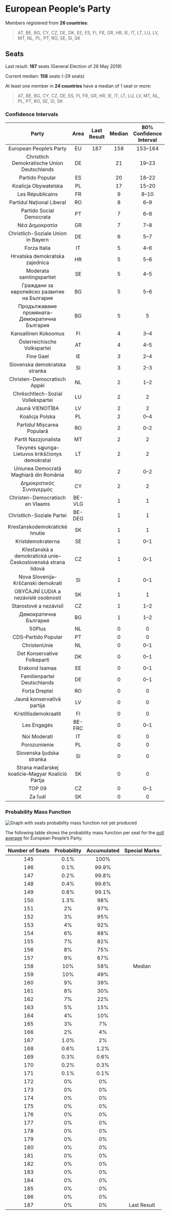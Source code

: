 # European People’s Party

Members registered from **26 countries**:

> AT, BE, BG, CY, CZ, DE, DK, EE, ES, FI, FR, GR, HR, IE, IT, LT, LU, LV, MT, NL, PL, PT, RO, SE, SI, SK

## Seats

Last result: **187** seats (General Election of 26 May 2019)

Current median: **158** seats (-29 seats)

At least one member in **24 countries** have a median of 1 seat or more:

> AT, BE, BG, CY, CZ, DE, ES, FI, FR, GR, HR, IE, IT, LT, LU, LV, MT, NL, PL, PT, RO, SE, SI, SK

### Confidence Intervals

| Party | Area | Last Result | Median | 80% Confidence Interval | 90% Confidence Interval | 95% Confidence Interval | 99% Confidence Interval |
|:-----:|:----:|:-----------:|:------:|:-----------------------:|:-----------------------:|:-----------------------:|:-----------------------:|
| European People’s Party | EU | 187 | 158 | 153–164 | 152–165 | 150–166 | 148–169 |
| Christlich Demokratische Union Deutschlands | DE | | 21 | 19–23 | 18–23 | 18–24 | 18–25 |
| Partido Popular | ES | | 20 | 18–22 | 17–22 | 17–23 | 16–24 |
| Koalicja Obywatelska | PL | | 17 | 15–20 | 15–20 | 14–21 | 14–22 |
| Les Républicains | FR | | 9 | 8–10 | 8–10 | 8–10 | 7–11 |
| Partidul Național Liberal | RO | | 8 | 6–9 | 6–10 | 6–10 | 6–10 |
| Partido Social Democrata | PT | | 7 | 6–8 | 6–8 | 6–8 | 5–9 |
| Νέα Δημοκρατία | GR | | 7 | 7–8 | 7–9 | 7–9 | 7–9 |
| Christlich-Soziale Union in Bayern | DE | | 6 | 5–7 | 5–7 | 5–8 | 4–8 |
| Forza Italia | IT | | 5 | 4–6 | 4–6 | 3–7 | 3–7 |
| Hrvatska demokratska zajednica | HR | | 5 | 5–6 | 4–6 | 4–6 | 4–6 |
| Moderata samlingspartiet | SE | | 5 | 4–5 | 4–5 | 4–5 | 4–6 |
| Граждани за европейско развитие на България | BG | | 5 | 5–6 | 4–6 | 4–6 | 4–6 |
| Продължаваме промяната–Демократична България | BG | | 5 | 5 | 4–6 | 4–6 | 4–6 |
| Kansallinen Kokoomus | FI | | 4 | 3–4 | 3–4 | 3–4 | 3–4 |
| Österreichische Volkspartei | AT | | 4 | 4–5 | 4–5 | 4–5 | 3–5 |
| Fine Gael | IE | | 3 | 2–4 | 2–4 | 2–4 | 2–5 |
| Slovenska demokratska stranka | SI | | 3 | 2–3 | 2–3 | 2–4 | 2–4 |
| Christen-Democratisch Appèl | NL | | 2 | 1–2 | 1–2 | 1–2 | 1–2 |
| Chrëschtlech-Sozial Vollekspartei | LU | | 2 | 2 | 2 | 2 | 2 |
| Jaunā VIENOTĪBA | LV | | 2 | 2 | 2 | 2 | 2 |
| Koalicja Polska | PL | | 2 | 0–4 | 0–4 | 0–4 | 0–5 |
| Partidul Mișcarea Populară | RO | | 2 | 0–2 | 0–2 | 0–2 | 0–3 |
| Partit Nazzjonalista | MT | | 2 | 2 | 2 | 2 | 2–3 |
| Tėvynės sąjunga–Lietuvos krikščionys demokratai | LT | | 2 | 2 | 2 | 2–3 | 2–3 |
| Uniunea Democrată Maghiară din România | RO | | 2 | 0–2 | 0–3 | 0–3 | 0–3 |
| Δημοκρατικός Συναγερμός | CY | | 2 | 2 | 2 | 2 | 2 |
| Christen-Democratisch en Vlaams | BE-VLG | | 1 | 1 | 1 | 1 | 1–2 |
| Christlich-Soziale Partei | BE-DEG | | 1 | 1 | 1 | 1 | 1 |
| Kresťanskodemokratické hnutie | SK | | 1 | 1 | 1 | 0–1 | 0–2 |
| Kristdemokraterna | SE | | 1 | 0–1 | 0–1 | 0–1 | 0–1 |
| Křesťanská a demokratická unie–Československá strana lidová | CZ | | 1 | 0–1 | 0–1 | 0–1 | 0–1 |
| Nova Slovenija–Krščanski demokrati | SI | | 1 | 0–1 | 0–1 | 0–1 | 0–1 |
| OBYČAJNÍ ĽUDIA a nezávislé osobnosti | SK | | 1 | 1 | 1–2 | 1–2 | 1–2 |
| Starostové a nezávislí | CZ | | 1 | 1–2 | 1–2 | 1–2 | 1–2 |
| Демократична България | BG | | 1 | 1–2 | 1–2 | 1–2 | 1–2 |
| 50Plus | NL | | 0 | 0 | 0 | 0 | 0 |
| CDS–Partido Popular | PT | | 0 | 0 | 0 | 0 | 0 |
| ChristenUnie | NL | | 0 | 0–1 | 0–1 | 0–1 | 0–1 |
| Det Konservative Folkeparti | DK | | 0 | 0–1 | 0–1 | 0–1 | 0–1 |
| Erakond Isamaa | EE | | 0 | 0–1 | 0–1 | 0–1 | 0–1 |
| Familienpartei Deutschlands | DE | | 0 | 0–1 | 0–1 | 0–1 | 0–1 |
| Forța Dreptei | RO | | 0 | 0 | 0 | 0 | 0 |
| Jaunā konservatīvā partija | LV | | 0 | 0 | 0 | 0 | 0 |
| Kristillisdemokraatit | FI | | 0 | 0 | 0 | 0 | 0–1 |
| Les Engagés | BE-FRC | | 0 | 0–1 | 0–1 | 0–1 | 0–1 |
| Noi Moderati | IT | | 0 | 0 | 0 | 0 | 0 |
| Porozumienie | PL | | 0 | 0 | 0 | 0 | 0 |
| Slovenska ljudska stranka | SI | | 0 | 0 | 0 | 0 | 0 |
| Strana maďarskej koalície–Magyar Koalíció Pártja | SK | | 0 | 0 | 0–1 | 0–1 | 0–1 |
| TOP 09 | CZ | | 0 | 0–1 | 0–1 | 0–1 | 0–1 |
| Za ľudí | SK | | 0 | 0 | 0 | 0 | 0 |

### Probability Mass Function

![Graph with seats probability mass function not yet produced](average-2023-03-31-seats-pmf-europeanpeople’sparty.png "Seats Probability Mass Function")

The following table shows the probability mass function per seat for the [poll average](average-2023-03-31.html) for European People’s Party.

| Number of Seats | Probability | Accumulated | Special Marks |
|:---------------:|:-----------:|:-----------:|:-------------:|
| 145 | 0.1% | 100% |  |
| 146 | 0.1% | 99.9% |  |
| 147 | 0.2% | 99.8% |  |
| 148 | 0.4% | 99.6% |  |
| 149 | 0.8% | 99.1% |  |
| 150 | 1.3% | 98% |  |
| 151 | 2% | 97% |  |
| 152 | 3% | 95% |  |
| 153 | 4% | 92% |  |
| 154 | 6% | 88% |  |
| 155 | 7% | 82% |  |
| 156 | 8% | 75% |  |
| 157 | 9% | 67% |  |
| 158 | 10% | 58% | Median |
| 159 | 10% | 49% |  |
| 160 | 9% | 39% |  |
| 161 | 8% | 30% |  |
| 162 | 7% | 22% |  |
| 163 | 5% | 15% |  |
| 164 | 4% | 10% |  |
| 165 | 3% | 7% |  |
| 166 | 2% | 4% |  |
| 167 | 1.0% | 2% |  |
| 168 | 0.6% | 1.2% |  |
| 169 | 0.3% | 0.6% |  |
| 170 | 0.2% | 0.3% |  |
| 171 | 0.1% | 0.1% |  |
| 172 | 0% | 0% |  |
| 173 | 0% | 0% |  |
| 174 | 0% | 0% |  |
| 175 | 0% | 0% |  |
| 176 | 0% | 0% |  |
| 177 | 0% | 0% |  |
| 178 | 0% | 0% |  |
| 179 | 0% | 0% |  |
| 180 | 0% | 0% |  |
| 181 | 0% | 0% |  |
| 182 | 0% | 0% |  |
| 183 | 0% | 0% |  |
| 184 | 0% | 0% |  |
| 185 | 0% | 0% |  |
| 186 | 0% | 0% |  |
| 187 | 0% | 0% | Last Result |


